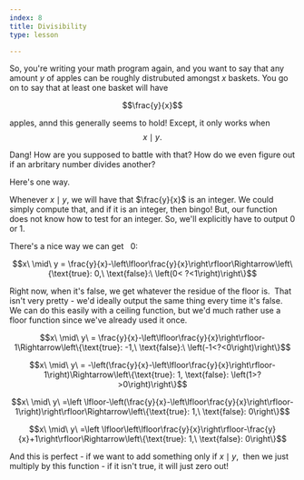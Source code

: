 ```yaml
---
index: 8
title: Divisibility
type: lesson 

---
```


So, you're writing your math program again, and you want to say that any
amount $y$ of apples can be roughly distrubuted amongst $x$ baskets. You
go on to say that at least one basket will have 

$$\frac{y}{x}$$

apples,
annd this generally seems to hold! Except, it only works when 
$$x\mid y.$$

 Dang! How are you supposed to battle with that? How do we even
figure out if an arbritary number divides another?  

Here's one way.

Whenever $x\mid y,$ we will have that $\frac{y}{x}$ is an integer. We
could simply compute that, and if it is an integer, then bingo! But, our
function does not know how to test for an integer. So, we'll explicitly
have to output $0$ or $1.$

There's a nice way we can get   $0:$

$$x\ \mid\ y =
\frac{y}{x}-\left\lfloor\frac{y}{x}\right\rfloor\Rightarrow\left\{\text{true}:
0,\ \text{false}:\ \left(0< ?<1\right)\right\}$$

Right now, when it's false, we get whatever the residue of the floor
is.  That isn't very pretty - we'd ideally output the same thing every
time it's false.  We can do this easily with a ceiling function, but
we'd much rather use a floor function since we've already used it once.

$$x\ \mid\ y\ =
\frac{y}{x}-\left\lfloor\frac{y}{x}\right\rfloor-1\Rightarrow\left\{\text{true}:
-1,\ \text{false}:\ \left(-1<?<0\right)\right\}$$

$$x\ \mid\ y\ =
-\left(\frac{y}{x}-\left\lfloor\frac{y}{x}\right\rfloor-1\right)\Rightarrow\left\{\text{true}:
1, \text{false}: \left(1>?>0\right)\right\}$$

$$x\ \mid\ y\ =\left
\lfloor-\left(\frac{y}{x}-\left\lfloor\frac{y}{x}\right\rfloor-1\right)\right\rfloor\Rightarrow\left\{\text{true}:
1,\ \text{false}: 0\right\}$$

$$x\ \mid\ y\ =\left
\lfloor\left\lfloor\frac{y}{x}\right\rfloor-\frac{y}{x}+1\right\rfloor\Rightarrow\left\{\text{true}:
1,\ \text{false}: 0\right\}$$

And this is perfect - if we want to add something only if $x\mid y,$
 then we just multiply by this function - if it isn't true, it will just
zero out! 
